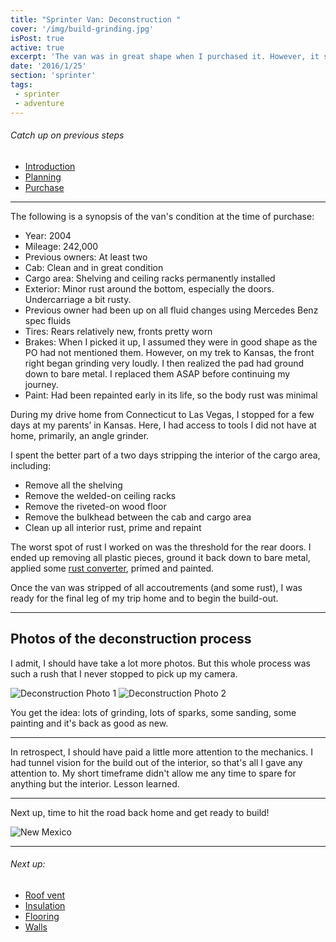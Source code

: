 ```yaml
---
title: "Sprinter Van: Deconstruction "
cover: '/img/build-grinding.jpg'
isPost: true
active: true
excerpt: 'The van was in great shape when I purchased it. However, it still needed a bit of work to strip it down and ready it for the construction process.'
date: '2016/1/25'
section: 'sprinter'
tags:
 - sprinter
 - adventure
---
```


###### Catch up on previous steps
- [Introduction](/2016/01/05/introduction/)
- [Planning](/2016/01/06/planning/)
- [Purchase](/2016/01/24/sprinter-purchase/)

***

The following is a synopsis of the van's condition at the time of purchase:

- Year: 2004
- Mileage: 242,000
- Previous owners: At least two
- Cab: Clean and in great condition
- Cargo area: Shelving and ceiling racks permanently installed
- Exterior: Minor rust around the bottom, especially the doors. Undercarriage a bit rusty.
- Previous owner had been up on all fluid changes using Mercedes Benz spec fluids
- Tires: Rears relatively new, fronts pretty worn
- Brakes: When I picked it up, I assumed they were in good shape as the PO had not mentioned them. However, on my trek to Kansas,  the front right began grinding very loudly. I then realized the pad had ground down to bare metal. I replaced them ASAP before continuing my journey.
- Paint: Had been repainted early in its life, so the body rust was minimal

During my drive home from Connecticut to Las Vegas, I stopped for a few days at my parents’ in Kansas. Here, I had access to tools I did not have at home, primarily, an angle grinder.

I spent the better part of a two days stripping the interior of the cargo area, including:

- Remove all the shelving
- Remove the welded-on ceiling racks
- Remove the riveted-on wood floor
- Remove the bulkhead between the cab and cargo area
- Clean up all interior rust, prime and repaint

The worst spot of rust I worked on was the threshold for the rear doors. I ended up removing all plastic pieces, ground it back down to bare metal, applied some [rust converter](http://amzn.to/1S7wgOZ), primed and painted.

Once the van was stripped of all accoutrements (and some rust), I was ready for the final leg of my trip home and to begin the build-out.

***

## Photos of the deconstruction process

I admit, I should have take a lot more photos. But this whole process was such a rush that I never stopped to pick up my camera.

![Deconstruction Photo 1](/img/deconstruction_photo_1.jpg)
![Deconstruction Photo 2](/img/deconstruction_photo_2.jpg)

You get the idea: lots of grinding, lots of sparks, some sanding, some painting and it's back as good as new.

***

In retrospect, I should have paid a little more attention to the mechanics. I had tunnel vision for the build out of the interior, so that's all I gave any attention to. My short timeframe didn't allow me any time to spare for anything but the interior. Lesson learned.

***

Next up, time to hit the road back home and get ready to build!

![New Mexico](/img/sprinter_new_mexico.jpg)

***

###### Next up:
- [Roof vent](/2016/01/26/roof-vent/)
- [Insulation](/2016/01/28/insulation/)
- [Flooring](/2016/02/01/flooring/)
- [Walls](/2016/02/05/walls/)
